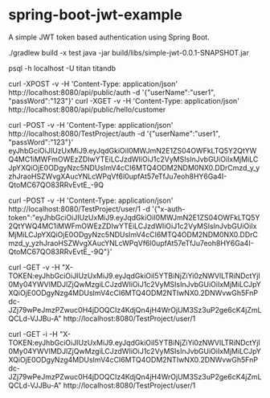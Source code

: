 # spring-boot-jwt-example

A simple JWT token based authentication using Spring Boot.

./gradlew  build -x test
 java -jar build/libs/simple-jwt-0.0.1-SNAPSHOT.jar

psql -h localhost -U titan titandb


curl -XPOST -v -H 'Content-Type: application/json' http://localhost:8080/api/public/auth -d '{"userName":"user1", "passWord":"123"}'
curl -XGET -v -H 'Content-Type: application/json' http://localhost:8080/api/public/hello/customer


curl -POST -v -H 'Content-Type: application/json' http://localhost:8080/TestProject/auth -d '{"userName":"user1", "passWord":"123"}'
eyJhbGciOiJIUzUxMiJ9.eyJqdGkiOiI0MWJmN2E1ZS04OWFkLTQ5Y2QtYWQ4MC1iMWFmOWEzZDIwYTEiLCJzdWIiOiJ1c2VyMSIsInJvbGUiOiIxMjMiLCJpYXQiOjE0ODgyNzc5NDUsImV4cCI6MTQ4ODM2NDM0NX0.DDrCmzd_y_yzhJraoHSZWvgXAucYNLcWPqVf6l0upfAt57eTfJu7eoh8HY6Ga4I-QtoMC67QO83RRvEvtE_-9Q


curl -POST -v -H 'Content-Type: application/json' http://localhost:8080/TestProject/user/1 -d '{"x-auth-token":"eyJhbGciOiJIUzUxMiJ9.eyJqdGkiOiI0MWJmN2E1ZS04OWFkLTQ5Y2QtYWQ4MC1iMWFmOWEzZDIwYTEiLCJzdWIiOiJ1c2VyMSIsInJvbGUiOiIxMjMiLCJpYXQiOjE0ODgyNzc5NDUsImV4cCI6MTQ4ODM2NDM0NX0.DDrCmzd_y_yzhJraoHSZWvgXAucYNLcWPqVf6l0upfAt57eTfJu7eoh8HY6Ga4I-QtoMC67QO83RRvEvtE_-9Q"}'

curl -GET -v -H "X-TOKEN:eyJhbGciOiJIUzUxMiJ9.eyJqdGkiOiI5YTBiNjZiYi0zNWVlLTRiNDctYjI0My04YWVlMDJlZjQwMzgiLCJzdWIiOiJ1c2VyMSIsInJvbGUiOiIxMjMiLCJpYXQiOjE0ODgyNzg4MDUsImV4cCI6MTQ4ODM2NTIwNX0.2DNWvwGh5FnPdc-JZj79wPeJmzPZwuc0H4jDOQCIz4KdjQn4jH4WrOjUM3Sz3uP2ge6cK4jZmLQCLd-VJJBu-A" http://localhost:8080/TestProject/user/1

curl -GET -i -H "X-TOKEN:eyJhbGciOiJIUzUxMiJ9.eyJqdGkiOiI5YTBiNjZiYi0zNWVlLTRiNDctYjI0My04YWVlMDJlZjQwMzgiLCJzdWIiOiJ1c2VyMSIsInJvbGUiOiIxMjMiLCJpYXQiOjE0ODgyNzg4MDUsImV4cCI6MTQ4ODM2NTIwNX0.2DNWvwGh5FnPdc-JZj79wPeJmzPZwuc0H4jDOQCIz4KdjQn4jH4WrOjUM3Sz3uP2ge6cK4jZmLQCLd-VJJBu-A" http://localhost:8080/TestProject/user/1
 
